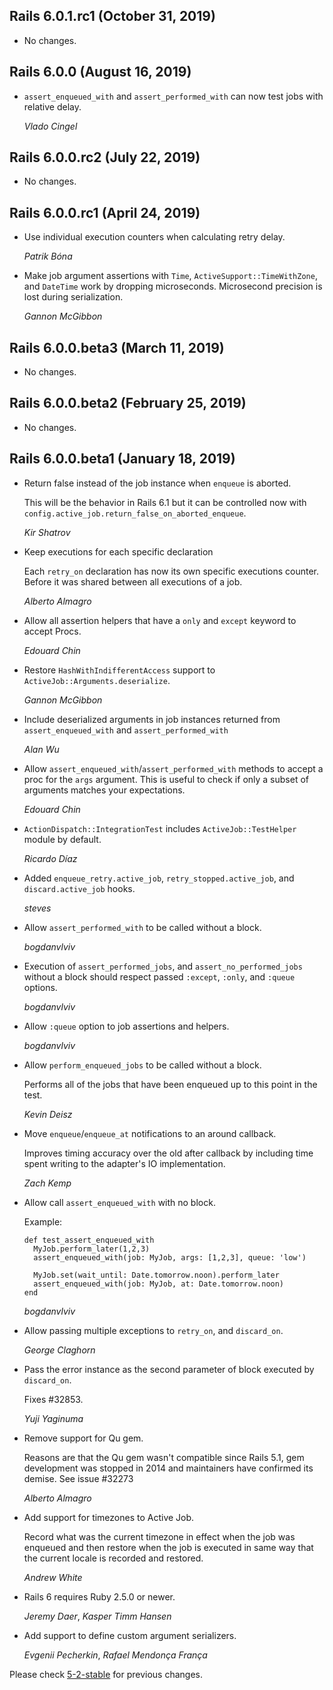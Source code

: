 ## Rails 6.0.1.rc1 (October 31, 2019) ##

*   No changes.


## Rails 6.0.0 (August 16, 2019) ##

*   `assert_enqueued_with` and `assert_performed_with` can now test jobs with relative delay.

    *Vlado Cingel*


## Rails 6.0.0.rc2 (July 22, 2019) ##

*   No changes.


## Rails 6.0.0.rc1 (April 24, 2019) ##

*   Use individual execution counters when calculating retry delay.

    *Patrik Bóna*

*   Make job argument assertions with `Time`, `ActiveSupport::TimeWithZone`, and `DateTime` work by dropping microseconds. Microsecond precision is lost during serialization.

    *Gannon McGibbon*


## Rails 6.0.0.beta3 (March 11, 2019) ##

*   No changes.


## Rails 6.0.0.beta2 (February 25, 2019) ##

*   No changes.


## Rails 6.0.0.beta1 (January 18, 2019) ##

*   Return false instead of the job instance when `enqueue` is aborted.

    This will be the behavior in Rails 6.1 but it can be controlled now with
    `config.active_job.return_false_on_aborted_enqueue`.

    *Kir Shatrov*

*   Keep executions for each specific declaration

    Each `retry_on` declaration has now its own specific executions counter. Before it was
    shared between all executions of a job.

    *Alberto Almagro*

*   Allow all assertion helpers that have a `only` and `except` keyword to accept
    Procs.

    *Edouard Chin*

*   Restore `HashWithIndifferentAccess` support to `ActiveJob::Arguments.deserialize`.

    *Gannon McGibbon*

*   Include deserialized arguments in job instances returned from
    `assert_enqueued_with` and `assert_performed_with`

    *Alan Wu*

*   Allow `assert_enqueued_with`/`assert_performed_with` methods to accept
    a proc for the `args` argument. This is useful to check if only a subset of arguments
    matches your expectations.

    *Edouard Chin*

*   `ActionDispatch::IntegrationTest` includes `ActiveJob::TestHelper` module by default.

    *Ricardo Díaz*

*   Added `enqueue_retry.active_job`, `retry_stopped.active_job`, and `discard.active_job` hooks.

    *steves*

*   Allow `assert_performed_with` to be called without a block.

    *bogdanvlviv*

*   Execution of `assert_performed_jobs`, and `assert_no_performed_jobs`
    without a block should respect passed `:except`, `:only`, and `:queue` options.

    *bogdanvlviv*

*   Allow `:queue` option to job assertions and helpers.

    *bogdanvlviv*

*   Allow `perform_enqueued_jobs` to be called without a block.

    Performs all of the jobs that have been enqueued up to this point in the test.

    *Kevin Deisz*

*   Move `enqueue`/`enqueue_at` notifications to an around callback.

    Improves timing accuracy over the old after callback by including
    time spent writing to the adapter's IO implementation.

    *Zach Kemp*

*   Allow call `assert_enqueued_with` with no block.

    Example:
    ```
    def test_assert_enqueued_with
      MyJob.perform_later(1,2,3)
      assert_enqueued_with(job: MyJob, args: [1,2,3], queue: 'low')

      MyJob.set(wait_until: Date.tomorrow.noon).perform_later
      assert_enqueued_with(job: MyJob, at: Date.tomorrow.noon)
    end
    ```

    *bogdanvlviv*

*   Allow passing multiple exceptions to `retry_on`, and `discard_on`.

    *George Claghorn*

*   Pass the error instance as the second parameter of block executed by `discard_on`.

    Fixes #32853.

    *Yuji Yaginuma*

*   Remove support for Qu gem.

    Reasons are that the Qu gem wasn't compatible since Rails 5.1,
    gem development was stopped in 2014 and maintainers have
    confirmed its demise. See issue #32273

    *Alberto Almagro*

*   Add support for timezones to Active Job.

    Record what was the current timezone in effect when the job was
    enqueued and then restore when the job is executed in same way
    that the current locale is recorded and restored.

    *Andrew White*

*   Rails 6 requires Ruby 2.5.0 or newer.

    *Jeremy Daer*, *Kasper Timm Hansen*

*   Add support to define custom argument serializers.

    *Evgenii Pecherkin*, *Rafael Mendonça França*


Please check [5-2-stable](https://github.com/rails/rails/blob/5-2-stable/activejob/CHANGELOG.md) for previous changes.
